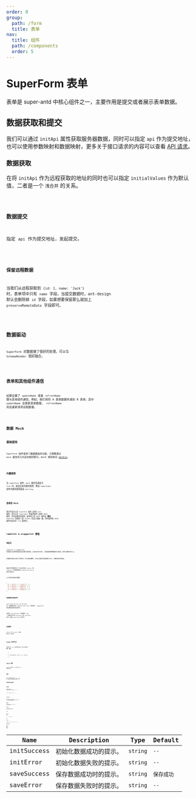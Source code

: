 ```yaml
---
order: 0
group:
  path: /form
  title: 表单
nav:
  title: 组件
  path: /components
  order: 5
---
```


# SuperForm 表单

表单是 super-antd 中核心组件之一，主要作用是提交或者展示表单数据。

## 数据获取和提交

我们可以通过 `initApi` 属性获取服务器数据，同时可以指定 `api` 作为提交地址，也可以使用参数映射和数据映射，更多关于接口请求的内容可以查看 [API 请求](/guide/concept/api)。

### 数据获取

在将 `initApi` 作为远程获取的地址的同时也可以指定 `initialValues` 作为默认值，二者是一个 `浅合并` 的关系。

<code src="./__demos__/form/data_request.tsx" />

### 数据提交

指定 `api` 作为提交地址，发起提交。

<code src="./__demos__/form/data_submit.tsx" />

### 保留远程数据

当我们从远程获取到 `{id: 1, name: 'Jack'}` 时，表单项中只有 `name` 字段，当提交数据时，ant-design 默认会删除掉 `id` 字段，如果想要保留那么就加上 `preserveRemoteData` 字段即可。

<code src="./__demos__/form/preserveRemoteData.tsx" />

## 数据驱动

`SuperForm` 对数据做了很好的处理，可以与 `SchemaRender` 很好融合。

<code src="./__demos__/form/schema.tsx" />

## 表单和其他组件通信

如果设置了 `updateName` 或者 `refreshName` 既与其他组件通信，例如，我们用将 A 表单数据传递到 B 表单。其中 `updateName` 会更新表单数据， `refreshName` 则会重新请求远程数据。

<code src="./__demos__/form/communication.tsx" />

## 数据 Mock

### 基础使用

`SuperForm` 组件提供了数据模拟的功能，只需要通过 `mock` 属性传入约定的规则即可。mock 规则参见 [mockjs](http://mockjs.com/examples.html)。

<code src="./__demos__/form/mock_basic.tsx" />

### 内置规则

当 `SuperForm` 组件，`mock` 属性传递值为 `true` 时，就会应用内置的规则，例如 `SuperInput` 组件内置的规则就是 `@string`。

<code src="./__demos__/form/mock_builtin.tsx" />

### 表单项 Mock

我们不仅可以在 `SuperForm` 组件上使用 `mock` 属性，还可以在 `SuperInput` 等表单组件上使用 mock 属性，并且如果同时使用，表单项上的 mock 属性会 **覆盖** `SuperForm` 的规则（和 rules）的设计思路一致，同时表单项 mock 属性也是支持 `true` 属性的。

<code src="./__demos__/form/mock_formitem.tsx" />

## labelCol & wrapperCol 增强

### 响应式

labelCol & wrapperCol 会根据父元素的宽度自动设置合适的值，让其无论在大屏、小屏或者弹窗都能应对自如，再也无需你的关心。

这里因为默认开启了响应式，所以增加属性，你可以更改浏览器窗口大小，观察其具体表现。

<code src="./__demos__/form/col_response.tsx" />

如果你不想要响应式，可以自己指定 `labelCol` 和 `wrapperCol` 的值或者使用 `isResponsive={false}` 来禁止响应式。

以下是具体的响应式数据：

```js | pure
{
  sm: { labelCol: 24, wrapperCol: 24 },
  md: { labelCol: 4, wrapperCol: 16 },
  lg: { labelCol: 4, wrapperCol: 14 },
  xl: { labelCol: 3, wrapperCol: 12 },
  xxl: { labelCol: 2, wrapperCol: 10 }
}
```

### 无标签时自动对齐

antd Form 当 `Form.Item` 无 `label` 时，还需要指定其 labelCol 的 `offset` 才能对齐， SuperForm 则无需指定就会自动对齐。

示例中，`SuperCheckbox` 并未指定 `label` ，但依然可以和 `SuperInput` 和 `SuperEmail` 对齐，但是 antd Form 则不齐。

<code src="./__demos__/form/col_align.tsx" />

### 支持数字

`labelCol` 和 `wrapperCol` 增加 `数字形式` 的支持。

<code src="./__demos__/form/col_num.tsx" />

## align 对齐方式

表单除了有 `layout` 这样的布局功能，还可以将表单项 **居中**、**居右**。

> 当居中或者居右时，响应式 label 不起作用。

<code src="./__demos__/form/align.tsx" />

## debug 功能

SuperForm 增加 `debug` 功能，通过 `debug` 属性即可开启。

<code src="./__demos__/form/debug.tsx" />

## 按钮

`SuperForm` 默认显示 `提交` 和 `重置` 两个按钮，如果开启 Mock 数据，则会显示 `Mock 数据` 按钮，那我们看继续关注以下几点：

### 更改按钮文本或者样式

<code src="./__demos__/form/btn_style.tsx" />

### 更多按钮

如果仅是 `提交`、`重置` 无法满足你的需求，还可以使用 `extraBtns`。

> 因为是数组，别忘记加 key ~

<code src="./__demos__/form/btn_extra.tsx" />

### 支持对象形式

对于 `submitBtn` 、`resetBtn` 和 `extraBtns` 除了支持字符串形式，还可以使用对象的形式定义按钮，或者 `Button` 实例，甚至是两者混用，例如：

<code src="./__demos__/form/btn_object.tsx" />

### 隐藏按钮

我们只需要给 `resetBtn` 或者 `submitBtn` 设置为 `false`，就可以将其隐藏。

<code src="./__demos__/form/btn_visible.tsx" />

### 按钮对齐方式

按钮默认是 `居左`，当然也可以做到 `居右` 和 `居中`，我们只需要设置 `btn.btnsAlign` 即可。

<code src="./__demos__/form/btn_align.tsx" />

### 完全自定义

<code src="./__demos__/form/btn_render.tsx" />

## 提交后的行为

### 重置表单

通过 `resetAfterSubmit` 属性即可在提交表单后重置表单。

<code src="./__demos__/form/action_reset.tsx" />

### 跳转页面

<code src="./__demos__/form/action_redirect.tsx" />

## 持久化数据

> 警告：此属性必须设置 `name` 属性。

表单默认在重置之后（切换页面、弹框中表单关闭表单），会自动清空掉表单中的所有数据，如果你想持久化保留当前表单项的数据而不清空它，那么配置 `persistData` 属性。

并且默认情况下，提交成功后，会清空该缓存，既 `clearPersistDataAfterSubmit` 默认为 `true`，如果想在提交成功后仍然保留，可以配置 `clearPersistDataAfterSubmit` 为 `false`

<code src="./__demos__/form/persistData.tsx" />

## 全表单禁用

只要在 `SuperForm` 上设置 `disabled` 即可。

<code src="./__demos__/form/disabled.tsx" />

## 全表单只读

只要在 `SuperForm` 上设置 `readonly` 即可。

<code src="./__demos__/form/readonly.tsx" />

## 全局隐藏标签

如果想隐藏所有标签，则可以设置 `hideLabel` 属性。

<code src="./__demos__/form/hideLabel.tsx" />

## 取消自动 placeholder

`SuperFormItem` 会自动添加 `placeholder`，如果不需要这个功能，可以设置 `autoPlaceholder` 为 `false`。

<code src="./__demos__/form/placeholder.tsx" />

## 节流函数时间

为了提升性能，我们可以通过设置 `throttleTimeout` 来调节节流函数的时间。

<code src="./__demos__/form/throttleTimeout.tsx" />

<API src="./__demos__/form/types.tsx"></API>

更多属性请查看 ant-design 的 [Form](https://ant.design/components/form-cn/#API)。

### ServiceMessageType

| Name        | Description            | Type     | Default    |
| ----------- | ---------------------- | -------- | ---------- |
| initSuccess | 初始化数据成功的提示。 | `string` | `--`       |
| initError   | 初始化数据失败的提示。 | `string` | `--`       |
| saveSuccess | 保存数据成功时的提示。 | `string` | `保存成功` |
| saveError   | 保存数据失败时的提示。 | `string` | `--`       |
